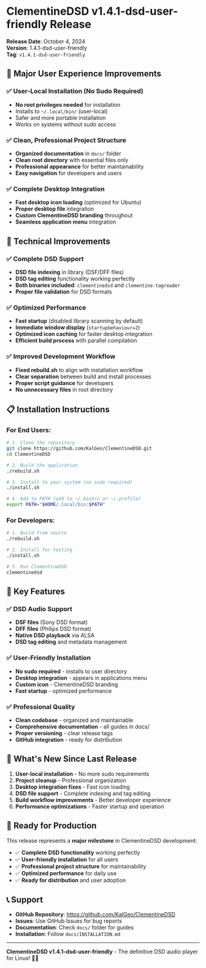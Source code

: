 # ClementineDSD v1.4.1-dsd-user-friendly Release

**Release Date**: October 4, 2024  
**Version**: 1.4.1-dsd-user-friendly  
**Tag**: `v1.4.1-dsd-user-friendly`

## 🎵 Major User Experience Improvements

### ✅ User-Local Installation (No Sudo Required)
- **No root privileges needed** for installation
- Installs to `~/.local/bin/` (user-local)
- Safer and more portable installation
- Works on systems without sudo access

### ✅ Clean, Professional Project Structure
- **Organized documentation** in `docs/` folder
- **Clean root directory** with essential files only
- **Professional appearance** for better maintainability
- **Easy navigation** for developers and users

### ✅ Complete Desktop Integration
- **Fast desktop icon loading** (optimized for Ubuntu)
- **Proper desktop file** integration
- **Custom ClementineDSD branding** throughout
- **Seamless application menu** integration

## 🔧 Technical Improvements

### ✅ Complete DSD Support
- **DSD file indexing** in library (DSF/DFF files)
- **DSD tag editing** functionality working perfectly
- **Both binaries included**: `clementinedsd` and `clementine-tagreader`
- **Proper file validation** for DSD formats

### ✅ Optimized Performance
- **Fast startup** (disabled library scanning by default)
- **Immediate window display** (`startupbehaviour=2`)
- **Optimized icon caching** for faster desktop integration
- **Efficient build process** with parallel compilation

### ✅ Improved Development Workflow
- **Fixed rebuild.sh** to align with installation workflow
- **Clear separation** between build and install processes
- **Proper script guidance** for developers
- **No unnecessary files** in root directory

## 📋 Installation Instructions

### For End Users:
```bash
# 1. Clone the repository
git clone https://github.com/KalGeo/ClementineDSD.git
cd ClementineDSD

# 2. Build the application
./rebuild.sh

# 3. Install to your system (no sudo required)
./install.sh

# 4. Add to PATH (add to ~/.bashrc or ~/.profile)
export PATH="$HOME/.local/bin:$PATH"
```

### For Developers:
```bash
# 1. Build from source
./rebuild.sh

# 2. Install for testing
./install.sh

# 3. Run ClementineDSD
clementinedsd
```

## 🎯 Key Features

### ✅ DSD Audio Support
- **DSF files** (Sony DSD format)
- **DFF files** (Philips DSD format)
- **Native DSD playback** via ALSA
- **DSD tag editing** and metadata management

### ✅ User-Friendly Installation
- **No sudo required** - installs to user directory
- **Desktop integration** - appears in applications menu
- **Custom icon** - ClementineDSD branding
- **Fast startup** - optimized performance

### ✅ Professional Quality
- **Clean codebase** - organized and maintainable
- **Comprehensive documentation** - all guides in docs/
- **Proper versioning** - clear release tags
- **GitHub integration** - ready for distribution

## 🔄 What's New Since Last Release

1. **User-local installation** - No more sudo requirements
2. **Project cleanup** - Professional organization
3. **Desktop integration fixes** - Fast icon loading
4. **DSD file support** - Complete indexing and tag editing
5. **Build workflow improvements** - Better developer experience
6. **Performance optimizations** - Faster startup and operation

## 🎵 Ready for Production

This release represents a **major milestone** in ClementineDSD development:

- ✅ **Complete DSD functionality** working perfectly
- ✅ **User-friendly installation** for all users
- ✅ **Professional project structure** for maintainability
- ✅ **Optimized performance** for daily use
- ✅ **Ready for distribution** and user adoption

## 📞 Support

- **GitHub Repository**: https://github.com/KalGeo/ClementineDSD
- **Issues**: Use GitHub Issues for bug reports
- **Documentation**: Check `docs/` folder for guides
- **Installation**: Follow `docs/INSTALLATION.md`

---

**ClementineDSD v1.4.1-dsd-user-friendly** - The definitive DSD audio player for Linux! 🎵✨
